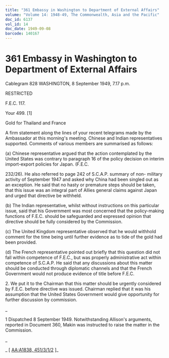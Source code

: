 ```yaml
---
title: "361 Embassy in Washington to Department of External Affairs"
volume: "Volume 14: 1948-49, The Commonwealth, Asia and the Pacific"
doc_id: 6137
vol_id: 14
doc_date: 1949-09-08
barcode: 140167
---
```


# 361 Embassy in Washington to Department of External Affairs

Cablegram 828 WASHINGTON, 8 September 1949, 7.17 p.m.

RESTRICTED

F.E.C. 117.

Your 499. [1]

Gold for Thailand and France

A firm statement along the lines of your recent telegrams made by the Ambassador at this morning's meeting. Chinese and Indian representatives supported. Comments of various members are summarised as follows:

(a) Chinese representative argued that the action contemplated by the United States was contrary to paragraph 16 of the policy decision on interim import-export policies for Japan. (F.E.C.

232/26). He also referred to page 242 of S.C.A.P. summary of non- military activity of September 1947 and asked why China had been singled out as an exception. He said that no hasty or premature steps should be taken, that this issue was an integral part of Allies general claims against Japan and urged that directive be withheld.

(b) The Indian representative, whilst without instructions on this particular issue, said that his Government was most concerned that the policy-making functions of F.E.C. should be safeguarded and expressed opinion that directive should be fully considered by the Commission.

(c) The United Kingdom representative observed that he would withhold comment for the time being until further evidence as to tide of the gold had been provided.

(d) The French representative pointed out briefly that this question did not fall within competence of F.E.C., but was properly administrative act within competence of S.C.A.P. He said that any discussions about this matter should be conducted through diplomatic channels and that the French Government would not produce evidence of title before F.E.C.

2\. We put it to the Chairman that this matter should be urgently considered by F.E.C. before directive was issued. Chairman replied that it was his assumption that the United States Government would give opportunity for further discussion by commission.

_

1 Dispatched 8 September 1949. Notwithstanding Allison's arguments, reported in Document 360, Makin was instructed to raise the matter in the Commission.

_

_ [ [AA:A1838, 451/3/1/2](http://www.naa.gov.au/cgi-bin/Search?O=I&Number=140167) ]_
